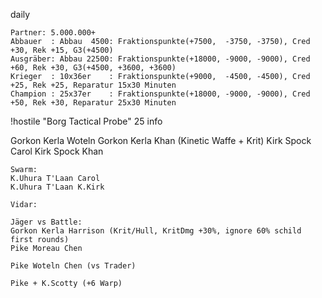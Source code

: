 daily

```
Partner: 5.000.000+
Abbauer  : Abbau  4500: Fraktionspunkte(+7500,  -3750, -3750), Cred +30, Rek +15, G3(+4500)
Ausgräber: Abbau 22500: Fraktionspunkte(+18000, -9000, -9000), Cred +60, Rek +30, G3(+4500, +3600, +3600)
Krieger  : 10x36er    : Fraktionspunkte(+9000,  -4500, -4500), Cred +25, Rek +25, Reparatur 15x30 Minuten
Champion : 25x37er    : Fraktionspunkte(+18000, -9000, -9000), Cred +50, Rek +30, Reparatur 25x30 Minuten
```

!hostile "Borg Tactical Probe" 25 info

Gorkon Kerla Woteln
Gorkon Kerla Khan (Kinetic Waffe + Krit)
Kirk Spock Carol
Kirk Spock Khan

```
Swarm:
K.Uhura T'Laan Carol
K.Uhura T'Laan K.Kirk

Vidar:

Jäger vs Battle:
Gorkon Kerla Harrison (Krit/Hull, KritDmg +30%, ignore 60% schild first rounds)
Pike Moreau Chen

Pike Woteln Chen (vs Trader)

Pike + K.Scotty (+6 Warp)

```
